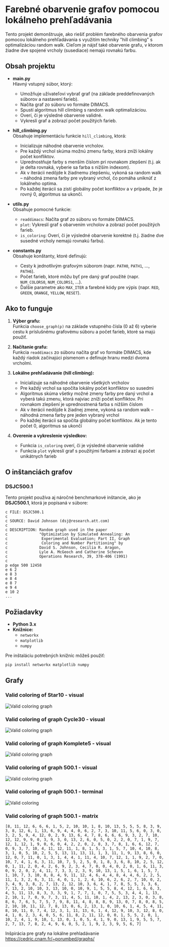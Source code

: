 # Farebné obarvenie grafov pomocou lokálneho prehľadávania

Tento projekt demonštruuje, ako riešiť problém farebného obarvenia grafov pomocou lokálneho prehľadávania s využitím techniky "hill climbing" s optimalizáciou random walk. Cieľom je nájsť také obarvenie grafu, v ktorom žiadne dve spojené vrcholy (susediace) nemajú rovnakú farbu.

## Obsah projektu

- **main.py**  
  Hlavný vstupný súbor, ktorý:
  - Umožňuje užívateľovi vybrať graf (na základe preddefinovaných súborov a nastavení farieb).
  - Načíta graf zo súboru vo formáte DIMACS.
  - Spustí algoritmus hill climbing s random walk optimalizáciou.
  - Overí, či je výsledné obarvenie validné.
  - Vykreslí graf a zobrazí počet použitých farieb.

- **hill_climbing.py**  
  Obsahuje implementáciu funkcie `hill_climbing`, ktorá:
  - Inicializuje náhodné obarvenie vrcholov.
  - Pre každý vrchol skúma možnú zmenu farby, ktorá zníži lokálny počet konfliktov.
  - Uprednostňuje farby s menším číslom pri rovnakom zlepšení (t.j. ak je delta rovnaká, vyberie sa farba s nižším indexom).
  - Ak v iterácii nedôjde k žiadnemu zlepšeniu, vykoná sa random walk – náhodná zmena farby pre vybraný vrchol, čo pomáha uniknúť z lokálneho optima.
  - Po každej iterácii sa zistí globálny počet konfliktov a v prípade, že je rovný 0, algoritmus sa ukončí.

- **utils.py**  
  Obsahuje pomocné funkcie:
  - `readdimacs`: Načíta graf zo súboru vo formáte DIMACS.
  - `plot`: Vykreslí graf s obarvením vrcholov a zobrazí počet použitých farieb.
  - `is_coloring`: Overí, či je výsledné obarvenie korektné (t.j. žiadne dve susedné vrcholy nemajú rovnakú farbu).

- **constants.py**  
  Obsahuje konštanty, ktoré definujú:
  - Cesty k jednotlivým grafovým súborom (napr. `PATH0`, `PATH1`, …, `PATH6`).
  - Počet farieb, ktoré môžu byť pre daný graf použité (napr. `NUM_COLORS0`, `NUM_COLORS1`, …).
  - Ďalšie parametre ako `MAX_ITER` a farebné kódy pre výpis (napr. `RED`, `GREEN`, `ORANGE`, `YELLOW`, `RESET`).

## Ako to funguje

1. **Výber grafu:**  
   Funkcia `choose_graph(p)` na základe vstupného čísla (0 až 6) vyberie cestu k príslušnému grafovému súboru a počet farieb, ktoré sa majú použiť.

2. **Načítanie grafu:**  
   Funkcia `readdimacs` zo súboru načíta graf vo formáte DIMACS, kde každý riadok začínajúci písmenom `e` definuje hranu medzi dvoma vrcholmi.

3. **Lokálne prehľadávanie (hill climbing):**  
   - Inicializuje sa náhodné obarvenie všetkých vrcholov
   - Pre každý vrchol sa spočíta lokálny počet konfliktov so susedmi
   - Algoritmus skúma všetky možné zmeny farby pre daný vrchol a vyberá takú zmenu, ktorá najviac zníži počet konfliktov. 
     Pri rovnakom zlepšení je uprednostnená farba s nižším číslom
   - Ak v iterácii nedôjde k žiadnej zmene, vykoná sa random walk – náhodná zmena farby pre jeden vybraný vrchol
   - Po každej iterácii sa spočíta globálny počet konfliktov. Ak je tento počet 0, algoritmus sa ukončí

4. **Overenie a vykreslenie výsledkov:**  
   - Funkcia `is_coloring` overí, či je výsledné obarvenie validné
   - Funkcia `plot` vykreslí graf s použitými farbami a zobrazí aj počet unikátnych farieb

## O inštanciách grafov

### DSJC500.1

Tento projekt používa aj náročné benchmarkové inštancie, ako je **DSJC500.1**, ktorá je popísaná v súbore:

```plaintext
c FILE: DSJC500.1
c
c SOURCE: David Johnson (dsj@research.att.com)
c
c DESCRIPTION: Random graph used in the paper
c              "Optimization by Simulated Annealing: An
c               Experimental Evaluation; Part II, Graph
c               Coloring and Number Partitioning" by
c              David S. Johnson, Cecilia R. Aragon, 
c              Lyle A. McGeoch and Catherine Schevon
c              Operations Research, 39, 378-406 (1991)
c
p edge 500 12458
e 6 2
e 8 3
e 8 4
e 8 7
e 9 4
e 10 2
...
```

## Požiadavky

- **Python 3.x**
- **Knižnice:**  
  - `networkx`
  - `matplotlib`
  - `numpy`

Pre inštaláciu potrebných knižníc môžeš použiť:
```bash
pip install networkx matplotlib numpy
```

## Grafy

### Valid coloring of Star10 - visual
![Valid coloring graph](../../imgs_for_readme/graph_coloring/hviezda.png)

### Valid coloring of graph Cycle30 - visual
![Valid coloring graph](../../imgs_for_readme/graph_coloring/licha_kruznica.png)

### Valid coloring of graph Komplete5 - visual
![Valid coloring graph](../../imgs_for_readme/graph_coloring/kompletka.png)


### Valid coloring of graph 500.1 - visual
![Valid coloring graph](../../imgs_for_readme/graph_coloring/14color_250.1.png)

### Valid coloring of graph 500.1 - terminal
![Valid coloring](../../imgs_for_readme/graph_coloring/valid_coloring.png)

### Valid coloring of graph 500.1 - matrix
```
[8, 11, 12, 6, 6, 6, 1, 5, 2, 10, 10, 1, 8, 10, 13, 5, 5, 5, 8, 3, 9, 3, 8, 12, 6, 1, 13, 6, 9, 4, 4, 0, 6, 2, 7, 3, 10, 11, 5, 6, 0, 3, 0, 3, 2, 5, 9, 4, 12, 0, 2, 9, 13, 6, 4, 7, 8, 6, 6, 6, 9, 3, 2, 7, 10, 12, 12, 9, 9, 0, 3, 9, 3, 0, 13, 2, 6, 0, 5, 0, 2, 2, 0, 7, 1, 9, 7, 12, 1, 12, 1, 9, 0, 6, 0, 4, 2, 2, 0, 2, 8, 3, 7, 8, 1, 6, 6, 12, 7, 0, 9, 3, 7, 10, 4, 11, 12, 11, 1, 8, 1, 5, 3, 1, 5, 7, 10, 4, 10, 8, 3, 1, 0, 5, 10, 2, 5, 5, 13, 11, 13, 11, 1, 3, 11, 1, 9, 13, 8, 6, 0, 12, 0, 7, 11, 0, 1, 3, 1, 4, 4, 1, 11, 4, 10, 7, 12, 1, 1, 9, 2, 7, 0, 10, 7, 4, 1, 6, 3, 11, 10, 7, 5, 2, 5, 0, 1, 8, 3, 6, 8, 10, 2, 5, 12, 0, 1, 11, 2, 0, 4, 2, 6, 9, 2, 3, 4, 7, 0, 0, 4, 0, 2, 0, 1, 6, 11, 3, 0, 9, 2, 0, 2, 4, 11, 7, 3, 3, 2, 3, 9, 10, 13, 1, 5, 1, 6, 1, 5, 7, 1, 10, 7, 3, 10, 8, 8, 4, 9, 11, 12, 4, 6, 4, 4, 8, 4, 4, 6, 2, 2, 5, 11, 1, 3, 2, 6, 3, 11, 4, 0, 1, 1, 2, 4, 10, 6, 2, 6, 2, 7, 10, 0, 2, 3, 4, 9, 3, 8, 2, 7, 13, 2, 12, 10, 3, 6, 4, 1, 7, 8, 5, 5, 3, 3, 6, 7, 13, 2, 10, 10, 3, 13, 10, 0, 10, 9, 1, 5, 5, 8, 4, 12, 1, 6, 6, 3, 4, 5, 11, 13, 8, 3, 3, 3, 9, 1, 7, 7, 1, 0, 7, 5, 5, 3, 4, 4, 1, 13, 2, 10, 1, 7, 0, 9, 7, 3, 11, 4, 5, 11, 10, 1, 4, 2, 13, 2, 3, 0, 3, 8, 8, 6, 7, 6, 5, 7, 5, 7, 9, 8, 11, 4, 8, 8, 8, 9, 13, 0, 7, 8, 0, 8, 5, 2, 10, 10, 11, 12, 7, 8, 13, 0, 6, 2, 13, 1, 0, 10, 6, 1, 4, 5, 4, 11, 8, 10, 11, 0, 7, 4, 12, 3, 1, 11, 13, 6, 1, 4, 12, 9, 10, 3, 12, 8, 0, 4, 1, 0, 2, 3, 4, 0, 5, 6, 11, 8, 2, 11, 12, 0, 0, 1, 5, 5, 2, 0, 1, 10, 2, 4, 1, 9, 10, 1, 13, 0, 1, 0, 5, 4, 1, 9, 0, 13, 1, 9, 5, 5, 7, 2, 7, 13, 7, 8, 2, 4, 9, 6, 0, 5, 2, 1, 9, 2, 3, 9, 5, 6, 7]
```

Inšpirácia pre grafy na lokálne prehladávanie
https://cedric.cnam.fr/~porumbed/graphs/